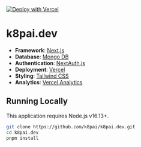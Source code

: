[![Deploy with Vercel](https://vercel.com/button)](https://vercel.com/new/clone?repository-url=https%3A%2F%2Fgithub.com%2Fk8pai%2Fk8pai.dev)

# k8pai.dev

- **Framework**: [Next.js](https://nextjs.org/)
- **Database**: [Mongo DB](https://www.mongodb.com/)
- **Authentication**: [NextAuth.js](https://next-auth.js.org)
- **Deployment**: [Vercel](https://vercel.com)
- **Styling**: [Tailwind CSS](https://tailwindcss.com)
- **Analytics**: [Vercel Analytics](https://vercel.com/analytics)

## Running Locally

This application requires Node.js v16.13+.

```bash
git clone https://github.com/k8pai/k8pai.dev.git
cd k8pai.dev
pnpm install
```
